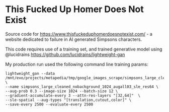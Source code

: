 # This Fucked Up Homer Does Not Exist

Source code for https://www.thisfuckeduphomerdoesnotexist.com/ - a website
dedicated to failure in AI generated Simpsons characters. 

This code requires use of a training set, and trained generative model using
@lucidrains https://github.com/lucidrains/lightweight-gan

My production run used the following command line training params:
```
lightweight_gan --data /mnt/evo/projects/metapedia/tmp/google_images_scrape/simpsons_large_cleaned_nobackground_1024 \
--name simpsons_large_cleaned_nobackground_1024_augall03_sle_res64 \
--aug-prob 0.3 --image-size 1024 --batch-size 12 \
--gradient-accumulate-every 3 --attn-res-layers "[32,64]"  \
--sle-spatial --aug-types "[translation,cutout,color]" \
--save-every 2500 --evaluate-every 2500
```